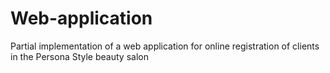 # Web-application
Partial implementation of a web application for online registration of clients in the Persona Style beauty salon
